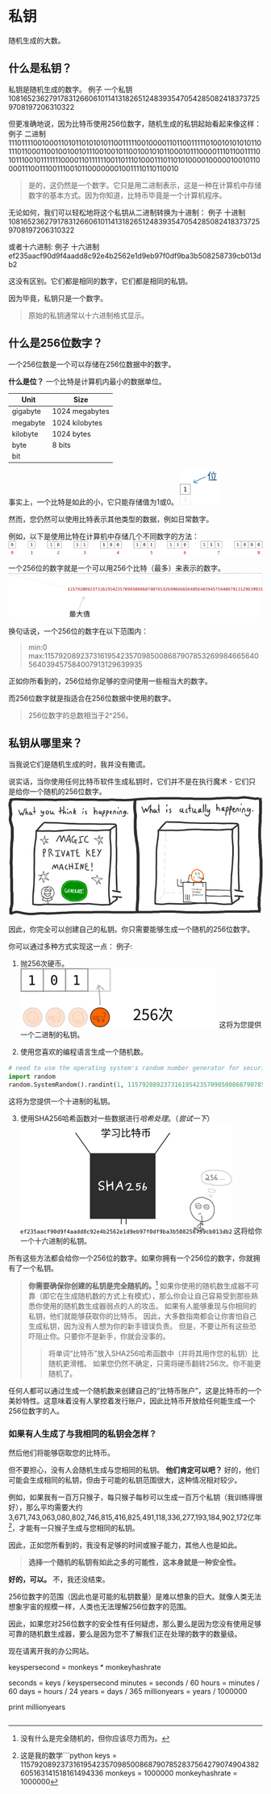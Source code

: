 # 私钥
随机生成的大数。

## 什么是私钥？
私钥是随机生成的数字。
例子
一个私钥
108165236279178312660610114131826512483935470542850824183737259708197206310322

但更准确地说，因为比特币使用256位数字，随机生成的私钥起始看起来像这样：
例子
二进制
1110111100100011010110101010110011111001000011011001111101001010101011011101100011001001001011100100101100100101011000101110000111011001111010111001011111110000110111111001101110100011101101010000100000100101100001110011100111001011000000010011110110110010

>是的，这仍然是一个数字。它只是用二进制表示，这是一种在计算机中存储数字的基本方式。因为你知道，比特币毕竟是一个计算机程序。

无论如何，我们可以轻松地将这个私钥从二进制转换为十进制：
例子
十进制
108165236279178312660610114131826512483935470542850824183737259708197206310322

或者十六进制:
例子
十六进制
ef235aacf90d9f4aadd8c92e4b2562e1d9eb97f0df9ba3b508258739cb013db2

这没有区别。它们都是相同的数字，它们都是相同的私钥。

因为毕竟，私钥只是一个数字。

>原始的私钥通常以十六进制格式显示。

## 什么是256位数字？
一个256位数是一个可以存储在256位数据中的数字。

**什么是位？**
一个比特是计算机内最小的数据单位。

|Unit|Size|
|---|---|
|gigabyte|1024 megabytes|
|megabyte|1024 kilobytes|
|kilobyte|1024 bytes|
|byte|8 bits|
|bit||

事实上，一个比特是如此的小，它只能存储值为1或0。
![private_keys-10.png](img/private_keys-10%20(1).png)

然而，您仍然可以使用比特表示其他类型的数据，例如日常数字。

例如，以下是使用比特在计算机中存储几个不同数字的方法：
![private_keys-11.png](img/private_keys-11.png)

一个256位的数字就是一个可以用256个比特（最多）来表示的数字。
![private_keys-12.png](img/private_keys-12%20(1).png)

换句话说，一个256位的数字在以下范围内：

>min:0
max:115792089237316195423570985008687907853269984665640564039457584007913129639935

正如你所看到的，256位给你足够的空间使用一些相当大的数字。

而256位数字就是指适合在256位数据中使用的数字。

>256位数字的总数相当于2^256。

## 私钥从哪里来？

当我说它们是随机生成的时，我并没有撒谎。

说实话，当你使用任何比特币软件生成私钥时，它们并不是在执行魔术 - 它们只是给你一个随机的256位数字。
![private_keys-5.png](img/private_keys-5.png)

因此，你完全可以创建自己的私钥。你只需要能够生成一个随机的256位数字。

你可以通过多种方式实现这一点：
例子:
1. 抛256次硬币。
![private_keys-6.png](img/private_keys-6%20(1).png)
这将为您提供一个二进制的私钥。

2. 使用您喜欢的编程语言生成一个随机数。
```python
# need to use the operating system's random number generator for security
import random
random.SystemRandom().randint(1, 115792089237316195423570985008687907852837564279074904382605163141518161494336)
```
这将为您提供一个十进制的私钥。

3. 使用SHA256哈希函数对一些数据进行*哈希处理*。（*尝试一下*）
![private_keys-8.png](img/private_keys-8%20(1).png)
这将给你一个十六进制的私钥。

所有这些方法都会给你一个256位的数字。如果你拥有一个256位的数字，你就拥有了一个私钥。

>**你需要确保你创建的私钥是完全随机的。**[^1]
如果你使用的随机数生成器不可靠（即它在生成随机数的方式上有模式），那么你会让自己容易受到那些熟悉你使用的随机数生成器弱点的人的攻击。
如果有人能够重现与你相同的私钥，他们就能够获取你的比特币。
因此，大多数指南都会让你害怕自己生成私钥，因为没有人想为你的新手错误负责。
但是，不要让所有这些恐吓阻止你。只要你不是新手，你就会没事的。
>>将单词“比特币”放入SHA256哈希函数中（并将其用作您的私钥）比随机更滑稽。
>>如果您仍然不确定，只需将硬币翻转256次。你不能更随机了。

任何人都可以通过生成一个随机数来创建自己的“比特币账户”，这是比特币的一个美妙特性。这意味着没有人掌控着发行账户，因此比特币开放给任何能生成一个256位数字的人。

### 如果有人生成了与我相同的私钥会怎样？
然后他们将能够窃取您的比特币。

但不要担心，没有人会随机生成与您相同的私钥。
**他们肯定可以吧？**
好的，他们可能会生成相同的私钥，但由于可能的私钥范围很大，这种情况相对较少。

例如，如果我有一百万只猴子，每只猴子每秒可以生成一百万个私钥（我训练得很好），那么平均需要大约3,671,743,063,080,802,746,815,416,825,491,118,336,277,193,184,902,172亿年[^2]，才能有一只猴子生成与您相同的私钥。

因此，正如您所看到的，我没有足够的时间或猴子能力，其他人也是如此。
>**选择一个随机的私钥有如此之多的可能性，这本身就是一种安全性。**

**好的，可以。**
不，我还没结束。

256位数字的范围（因此也是可能的私钥数量）是难以想象的巨大。就像人类无法想象宇宙的规模一样，人类也无法理解256位数字的范围。

因此，如果您对256位数字的安全性有任何疑虑，那么要么是因为您没有使用足够可靠的随机数生成器，要么是因为您不了解我们正在处理的数字的数量级。

现在请离开我的办公网站。

[^1]:没有什么是完全随机的，但你应该尽力而为。
[^2]:这是我的数学```python
keys = 115792089237316195423570985008687907852837564279074904382605163141518161494336
monkeys = 1000000
monkeyhashrate = 1000000

keyspersecond = monkeys * monkeyhashrate

seconds = keys / keyspersecond
minutes = seconds / 60
hours = minutes / 60
days = hours / 24
years = days / 365
millionyears = years / 1000000

print millionyears
```